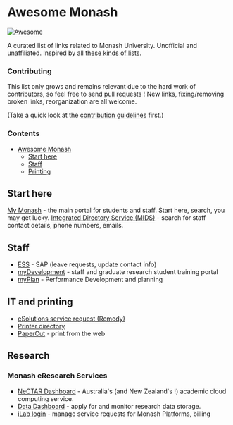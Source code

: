 # Awesome Monash

[![Awesome](https://cdn.rawgit.com/sindresorhus/awesome/d7305f38d29fed78fa85652e3a63e154dd8e8829/media/badge.svg)](https://github.com/sindresorhus/awesome)

A curated list of links related to Monash University. Unofficial and unaffiliated. Inspired by all [these kinds of lists](https://github.com/sindresorhus/awesome).

### Contributing

This list only grows and remains relevant due to the hard work of contributors, so feel free to send pull requests !
New links, fixing/removing broken links, reorganization are all welcome.

(Take a quick look at the [contribution guidelines](https://github.com/pansapiens/awesome-monash/blob/master/CONTRIBUTING.md) first.)

### Contents

- [Awesome Monash](#awesome-monash)
    - [Start here](#start-here)
    - [Staff](#staff)
    - [Printing](#printing)

## Start here

[My Monash](https://my.monash/) - the main portal for students and staff. Start here, search, you may get lucky.
[Integrated Directory Service (MIDS)](https://mids.monash.edu.au/) - search for staff contact details, phone numbers, emails.


## Staff

* [ESS](https://eservices.monash.edu.au/irj/portal/#Shell-home) - SAP (leave requests, update contact info)
* [myDevelopment](https://monash.csod.com/LMS/catalog/Welcome.aspx) - staff and graduate research student training portal
* [myPlan](https://monashportal.pageuppeople.com/Dock.aspx) - Performance Development and planning

## IT and printing

* [eSolutions service request (Remedy)](https://servicedeskonline.onbmc.com/arsys/forms/monash-s/SRS%3AServiceRequestConsole/Default+Administrator+View/)
* [Printer directory](https://printers.monash.edu/directory/Printers.aspx)
* [PaperCut](https://web-print.monash.edu/app?) - print from the web

## Research

### Monash eResearch Services

* [NeCTAR Dashboard](https://dashboard.rc.nectar.org.au/) - Australia's (and New Zealand's !) academic cloud computing service.
* [Data Dashboard](https://datadashboard.erc.monash.edu/#/dashboard) - apply for and monitor research data storage.
* [iLab login](https://monash.ilab.agilent.com/) - manage service requests for Monash Platforms, billing
